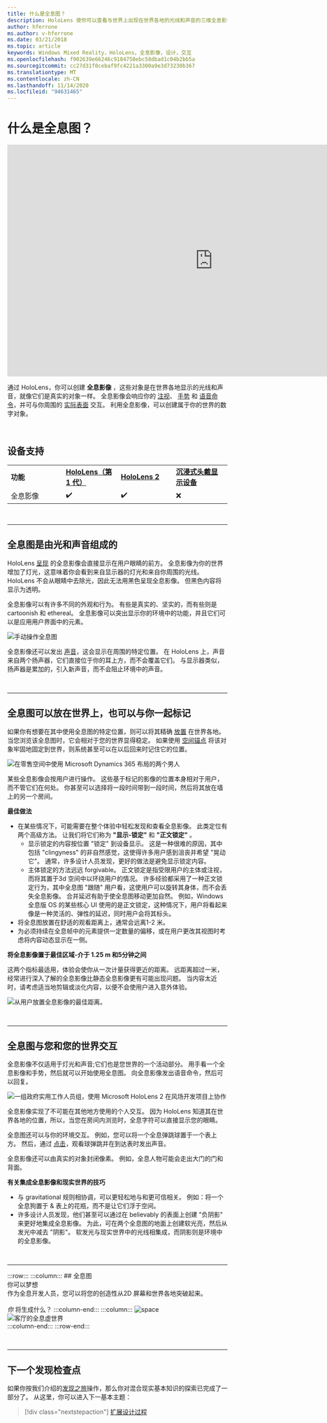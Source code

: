 ```yaml
---
title: 什么是全息图？
description: HoloLens 使你可以查看与世界上出现在世界各地的光线和声音的三维全息影像，并与之交互。
author: hferrone
ms.author: v-hferrone
ms.date: 03/21/2018
ms.topic: article
keywords: Windows Mixed Reality，HoloLens，全息影像，设计，交互
ms.openlocfilehash: f902639e66246c9184750ebc58dbad1c04b2bb5a
ms.sourcegitcommit: cc27d31f0cebaf9fc4221a3300a9e3d73230b367
ms.translationtype: MT
ms.contentlocale: zh-CN
ms.lasthandoff: 11/14/2020
ms.locfileid: "94631465"
---
```

# <a name="what-is-a-hologram"></a>什么是全息图？

<iframe width="940" height="530" src="https://www.youtube.com/embed/MVXH5V8MVQo" frameborder="0" allow="accelerometer; autoplay; encrypted-media; gyroscope; picture-in-picture" allowfullscreen></iframe>


通过 HoloLens，你可以创建 **全息影像** ，这些对象是在世界各地显示的光线和声音，就像它们是真实的对象一样。 全息影像会响应你的 [注视](../design/gaze-and-commit.md)、 [手势](../design/gaze-and-commit.md#composite-gestures) 和 [语音命令](../design/voice-input.md)，并可与你周围的 [实际表面](../design/spatial-mapping.md) 交互。 利用全息影像，可以创建属于你的世界的数字对象。

<br>


## <a name="device-support"></a>设备支持

<table>
    <colgroup>
    <col width="25%" />
    <col width="25%" />
    <col width="25%" />
    <col width="25%" />
    </colgroup>
    <tr>
        <td><strong>功能</strong></td>
        <td><a href="../hololens-hardware-details.md"><strong>HoloLens（第 1 代）</strong></a></td>
        <td><a href="https://docs.microsoft.com/hololens/hololens2-hardware"><strong>HoloLens 2</strong></td>
        <td><a href="../discover/immersive-headset-hardware-details.md"><strong>沉浸式头戴显示设备</strong></a></td>
    </tr>
     <tr>
        <td>全息影像</td>
        <td>✔️</td>
        <td>✔️</td>
        <td>❌</td>
    </tr>
</table>

<br>

---

## <a name="a-hologram-is-made-of-light-and-sound"></a>全息图是由光和声音组成的

HoloLens [呈现](../develop/platform-capabilities-and-apis/rendering.md) 的全息影像会直接显示在用户眼睛的前方。 全息影像为你的世界增加了灯光，这意味着你会看到来自显示器的灯光和来自你周围的光线。 HoloLens 不会从眼睛中去除光，因此无法用黑色呈现全息影像。 但黑色内容将显示为透明。

全息影像可以有许多不同的外观和行为。 有些是真实的、坚实的，而有些则是 cartoonish 和 ethereal。 全息影像可以突出显示你的环境中的功能，并且它们可以是应用用户界面中的元素。

![手动操作全息图](images/hologram-hands-940px.jpg)

全息影像还可以发出 [声音](../design/spatial-sound.md)，这会显示在周围的特定位置。 在 HoloLens 上，声音来自两个扬声器，它们直接位于你的耳上方，而不会覆盖它们。 与显示器类似，扬声器是累加的，引入新声音，而不会阻止环境中的声音。

<br>

---

## <a name="a-hologram-can-be-placed-in-the-world-or-tag-along-with-you"></a>全息图可以放在世界上，也可以与你一起标记

如果你有想要在其中使用全息图的特定位置，则可以将其精确 [放置](../design/coordinate-systems.md) 在世界各地。 当您浏览该全息图时，它会相对于您的世界显得稳定。 如果使用 [空间锚点](../design/coordinate-systems.md#spatial-anchors) 将该对象牢固地固定到世界，则系统甚至可以在以后回来时记住它的位置。

![在零售空间中使用 Microsoft Dynamics 365 布局的两个男人](images/HLS19_retailLayoutHologram_001-940px.jpg)

某些全息影像会按用户进行操作。 这些基于标记的影像的位置本身相对于用户，而不管它们在何处。 你甚至可以选择将一段时间带到一段时间，然后将其放在墙上的另一个房间。

**最佳做法**
* 在某些情况下，可能需要在整个体验中轻松发现和查看全息影像。 此类定位有两个高级方法。 让我们将它们称为 **"显示-锁定"** 和 **"正文锁定"** 。
   * 显示锁定的内容按位置 "锁定" 到设备显示。 这是一种很难的原因，其中包括 "clingyness" 的非自然感觉，这使得许多用户感到沮丧并希望 "晃动它"。 通常，许多设计人员发现，更好的做法是避免显示锁定内容。
   * 主体锁定的方法远远 forgivable。 正文锁定是指受限用户的主体或注视，而将其置于3d 空间中以环绕用户的情况。 许多经验都采用了一种正文锁定行为，其中全息图 "跟随" 用户看，这使用户可以旋转其身体，而不会丢失全息影像。 合并延迟有助于使全息图移动更加自然。 例如，Windows 全息版 OS 的某些核心 UI 使用的是正文锁定，这种情况下，用户将看起来像是一种灵活的、弹性的延迟，同时用户会将其标头。
* 将全息图放置在舒适的观看距离上，通常会远离1-2 米。
* 为必须持续在全息帧中的元素提供一定数量的偏移，或在用户更改其视图时考虑将内容动态显示在一侧。

**将全息影像置于最佳区域-介于 1.25 m 和5分钟之间**

这两个指标最适用，体验会使你从一次计量获得更近的距离。 远距离超过一米，经常进行深入了解的全息影像比静态全息影像更有可能出现问题。 当内容太近时，请考虑适当地剪辑或淡化内容，以便不会使用户进入意外体验。

![从用户放置全息影像的最佳距离。](images/distanceguiderendering-950px.png)

<br>

---


## <a name="a-hologram-interacts-with-you-and-your-world"></a>全息图与您和您的世界交互

全息影像不仅适用于灯光和声音;它们也是您世界的一个活动部分。 用手看一个全息影像和手势，然后就可以开始使用全息图。 向全息影像发出语音命令，然后可以回复。

![一组政府实用工作人员组，使用 Microsoft HoloLens 2 在风场开发项目上协作](images/HLS19_governmentUtilitiesHologram_001-940px.jpg)

全息影像实现了不可能在其他地方使用的个人交互。 因为 HoloLens 知道其在世界各地的位置，所以，当您在房间内浏览时，全息字符可以直接显示您的眼睛。

全息图还可以与你的环境交互。 例如，您可以将一个全息弹跳球置于一个表上方。 然后，通过 [点击](../design/gaze-and-commit.md#composite-gestures)，观看球弹跳并在到达表时发出声音。

全息影像还可以由真实的对象封闭像素。 例如，全息人物可能会走出大门的门和背面。

**有关集成全息影像和现实世界的技巧**
* 与 gravitational 规则相协调，可以更轻松地与和更可信相关。 例如：将一个全息狗置于 & 表上的花瓶，而不是让它们浮于空间。
* 许多设计人员发现，他们甚至可以通过在 believably 的表面上创建 "负阴影" 来更好地集成全息影像。 为此，可在两个全息图的地面上创建软光亮，然后从发光中减去 "阴影"。 软发光与现实世界中的光线相集成，而阴影则是环境中的全息影像。

<br>

---

:::row:::
    :::column:::
        ## <a name="a-hologram-is-whatever-bryou-can-dream-upbr"></a>全息图 <br>你可以梦想<br>
        作为全息开发人员，您可以将您的创造性从2D 屏幕和世界各地突破起来。<br><br>
        *你* 将生成什么？
    :::column-end:::
        :::column:::
        ![space](images/spacer-20x582.png)<br>
       ![客厅的全息虚世界](images/designoverview.jpg)<br>
    :::column-end:::
:::row-end:::

<br>

---

## <a name="next-discovery-checkpoint"></a>下一个发现检查点

如果你按我们介绍的[发现之旅](get-started-with-mr.md)操作，那么你对混合现实基本知识的探索已完成了一部分了。 从这里，你可以进入下一基本主题： 

> [!div class="nextstepaction"]
> [扩展设计过程](case-study-expanding-the-design-process-for-mixed-reality.md)

